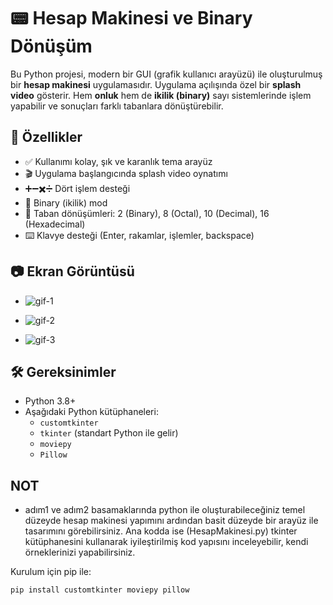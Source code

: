 # 📟 Hesap Makinesi ve Binary Dönüşüm 

Bu Python projesi, modern bir GUI (grafik kullanıcı arayüzü) ile oluşturulmuş bir **hesap makinesi** uygulamasıdır. Uygulama açılışında özel bir **splash video** gösterir. Hem **onluk** hem de **ikilik (binary)** sayı sistemlerinde işlem yapabilir ve sonuçları farklı tabanlara dönüştürebilir.

## 🚀 Özellikler

- ✅ Kullanımı kolay, şık ve karanlık tema arayüz
- 🎬 Uygulama başlangıcında splash video oynatımı
- ➕➖✖️➗ Dört işlem desteği
- 🔁 Binary (ikilik) mod
- 🔢 Taban dönüşümleri: 2 (Binary), 8 (Octal), 10 (Decimal), 16 (Hexadecimal)
- ⌨️ Klavye desteği (Enter, rakamlar, işlemler, backspace)

## 📷 Ekran Görüntüsü
- ![gif-1](https://github.com/user-attachments/assets/8c12fa2c-35c0-4360-b2f1-38f6110105df)


- ![gif-2](https://github.com/user-attachments/assets/156dd441-6726-4792-a1e3-64188eb8ec93)


- ![gif-3](https://github.com/user-attachments/assets/905f603a-c45e-45c7-b837-26853e62c520)



## 🛠 Gereksinimler

- Python 3.8+
- Aşağıdaki Python kütüphaneleri:
  - `customtkinter`
  - `tkinter` (standart Python ile gelir)
  - `moviepy`
  - `Pillow`

## NOT
- adım1 ve adım2 basamaklarında python ile oluşturabileceğiniz temel düzeyde
 hesap makinesi yapımını ardından basit düzeyde bir arayüz ile tasarımını görebilirsiniz.
 Ana kodda ise (HesapMakinesi.py) tkinter kütüphanesini kullanarak iyileştirilmiş 
kod yapısını inceleyebilir, kendi örneklerinizi yapabilirsiniz.


Kurulum için pip ile:
```bash
pip install customtkinter moviepy pillow


